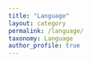 ```yaml
---
title: "Language"
layout: category
permalink: /language/
taxonomy: Language
author_profile: true
---
```

